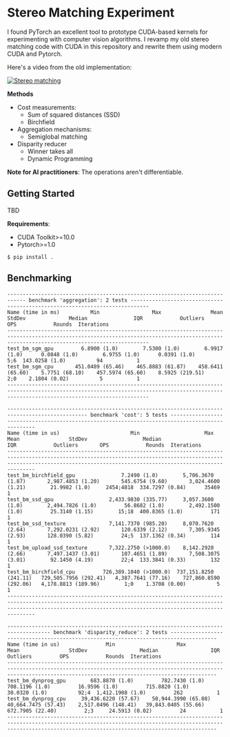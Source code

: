 # Stereo Matching Experiment

I found PyTorch an excellent tool to prototype CUDA-based kernels for experimenting with computer vision algorithms.
I revamp my old stereo matching code with CUDA in this repository and rewrite them using modern CUDA and Pytorch.

Here's a video from the old implementation:

[![Stereo matching](http://img.youtube.com/vi/EuIyLVVpwGs/0.jpg)](http://www.youtube.com/watch?v=EuIyLVVpwGs "Stereo matching")


**Methods**

* Cost measurements:
  * Sum of squared distances (SSD)
  * Birchfield
* Aggregation mechanisms:
  * Semiglobal matching
* Disparity reducer
  * Winner takes all
  * Dynamic Programming

**Note for AI practitioners**: The operations aren't differentiable.

## Getting Started

TBD

**Requirements**:

* CUDA Toolkit>=10.0
* Pytorch>=1.0

```shell
$ pip install .
```


## Benchmarking

```
---------------------------------------------------------------------------- benchmark 'aggregation': 2 tests ----------------------------------------------------------------------------
Name (time in ms)          Min                 Max                Mean            StdDev              Median               IQR            Outliers       OPS            Rounds  Iterations
------------------------------------------------------------------------------------------------------------------------------------------------------------------------------------------
test_bm_sgm_gpu         6.8900 (1.0)        7.5300 (1.0)        6.9917 (1.0)      0.0848 (1.0)        6.9755 (1.0)      0.0391 (1.0)           5;6  143.0258 (1.0)          94           1
test_bm_sgm_cpu       451.0489 (65.46)    465.8883 (61.87)    458.6411 (65.60)    5.7751 (68.10)    457.5974 (65.60)    8.5925 (219.51)        2;0    2.1804 (0.02)          5           1
------------------------------------------------------------------------------------------------------------------------------------------------------------------------------------------

------------------------------------------------------------------------------------------------ benchmark 'cost': 5 tests ------------------------------------------------------------------------------------------------
Name (time in us)                       Min                     Max                    Mean                StdDev                  Median                   IQR            Outliers       OPS            Rounds  Iterations
---------------------------------------------------------------------------------------------------------------------------------------------------------------------------------------------------------------------------
test_bm_birchfield_gpu               7.2490 (1.0)        5,706.3670 (1.87)       2,987.4853 (1.20)       545.6754 (9.60)       3,024.4600 (1.21)        21.9982 (1.0)     2454;4818  334.7297 (0.84)      35469           1
test_bm_ssd_gpu                  2,433.9830 (335.77)     3,057.3600 (1.0)        2,494.7826 (1.0)         56.8682 (1.0)        2,492.1500 (1.0)         25.3140 (1.15)        15;18  400.8365 (1.0)         171           1
test_bm_ssd_texture              7,141.7370 (985.20)     8,070.7620 (2.64)       7,292.0231 (2.92)       120.6339 (2.12)       7,305.9345 (2.93)       128.0390 (5.82)         24;5  137.1362 (0.34)        114           1
test_bm_upload_ssd_texture       7,322.2750 (>1000.0)    8,142.2920 (2.66)       7,497.1437 (3.01)       107.4651 (1.89)       7,508.3075 (3.01)        92.1450 (4.19)         22;4  133.3841 (0.33)        132           1
test_bm_birchfield_cpu         726,389.1040 (>1000.0)  737,151.8250 (241.11)   729,505.7956 (292.41)   4,387.7641 (77.16)    727,860.8590 (292.06)   4,178.8813 (189.96)        1;0    1.3708 (0.00)          5           1
---------------------------------------------------------------------------------------------------------------------------------------------------------------------------------------------------------------------------

------------------------------------------------------------------------------------ benchmark 'disparity_reduce': 2 tests -------------------------------------------------------------------------------------
Name (time in us)               Min                    Max                   Mean                StdDev                 Median                 IQR            Outliers         OPS            Rounds  Iterations
----------------------------------------------------------------------------------------------------------------------------------------------------------------------------------------------------------------
test_bm_dynprog_gpu        683.8870 (1.0)         782.7430 (1.0)         708.1196 (1.0)         16.9596 (1.0)         715.8820 (1.0)       30.0320 (1.0)          92;4  1,412.1908 (1.0)         262           1
test_bm_dynprog_cpu     39,436.6220 (57.67)    50,944.3990 (65.08)    40,664.7475 (57.43)    2,517.0496 (148.41)   39,843.0405 (55.66)    672.7905 (22.40)         2;3     24.5913 (0.02)         24           1
----------------------------------------------------------------------------------------------------------------------------------------------------------------------------------------------------------------

```
